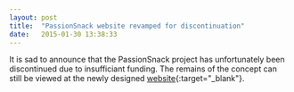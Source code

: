 ```yaml
---
layout: post
title:  "PassionSnack website revamped for discontinuation"
date:   2015-01-30 13:38:33
---
```


It is sad to announce that the PassionSnack project has unfortunately been discontinued due to insufficiant funding.
The remains of the concept can still be viewed at the newly designed [website](http://www.passionsnack.com){:target="_blank"}.

